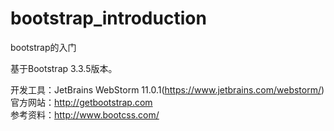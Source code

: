 # bootstrap_introduction
bootstrap的入门<br>

基于Bootstrap 3.3.5版本。<br>

开发工具：JetBrains WebStorm 11.0.1(https://www.jetbrains.com/webstorm/)<br>
官方网站：http://getbootstrap.com <br>
参考资料：http://www.bootcss.com/<br>

